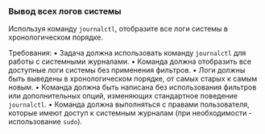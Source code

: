 
### Вывод всех логов системы

Используя команду `journalctl`, отобразите все логи системы в хронологическом порядке.

Требования:
•	Задача должна использовать команду `journalctl` для работы с системными журналами.
•	Команда должна отобразить все доступные логи системы без применения фильтров.
•	Логи должны быть выведены в хронологическом порядке, от самых старых к самым новым.
•	Команда должна быть написана без использования фильтров или дополнительных опций, изменяющих стандартное поведение `journalctl`.
•	Команда должна выполняться с правами пользователя, которые имеют доступ к системным журналам (при необходимости - использование `sudo`).